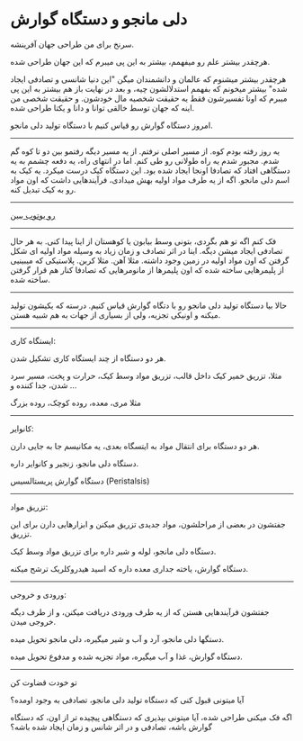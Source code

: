 ﻿<h1>دلی مانجو و دستگاه گوارش</h1>

<p>سرنخ برای من طراحی جهان آفرینشه.</p>
<p>هرچقدر بیشتر علم رو میفهمم، بیشتر به این پی میبرم که این جهان طراحی شده.</p>
<p>هرچقدر بیشتر میشنوم که عالمان و دانشمندان میگن "این دنیا شانسی و تصادفی ایجاد شده" بیشتر میخونم که بفهمم استدلالشون چیه، و بعد در نهایت باز هم بیشتر به این پی میبرم که اونا تفسیرشون فقط یه حقیقت شخصیه مال خودشون. و حقیقت شخصی من اینه که جهان توسط خالقی توانا و دانا و یکتا طراحی شده.</p>
<p>امروز دستگاه گوارش رو قیاس کنیم با دستگاه تولید دلی مانجو.</p>
<hr />
<p>یه روز رفته بودم کوه. از مسیر اصلی نرفتم. از یه مسیر دیگه رفتمو بین دو تا کوه گم شدم. مجبور شدم یه راه طولانی رو طی کنم. اما در انتهای راه، یه دفعه چشمم به یه دستگاهی افتاد که تصادفا اونجا ایجاد شده بود. این دستگاه کیک درست میکرد. یه کیک به اسم دلی مانجو. اگه از یه طرف مواد اولیه بهش میدادی، فرآیندهایی داشت که اون مواد رو به کیک تبدیل کنه.</p>
<hr />
<p><a href="https://www.youtube.com/watch?v=z6F9r_a1VfE" target="_blank">رو یوتوب ببین</a></p>
<hr />
<p>فک کنم اگه تو هم بگردی، بتونی وسط بیابون یا کوهستان از اینا پیدا کنی. به هر حال تصادفی ایجاد میشن دیگه. اینا در اثر تصادف و زمان زیاد به وسیله مواد اولیه ای شکل گرفتن که اون مواد اولیه در زمین وجود داشته. مثلا آهن. مثلا کربن. پلاستیکی که میبینیی از پلیمرهایی ساخته شده که اون پلیمرها از مانومرهایی که تصادفا کنار هم قرار گرفتن ساخته شده.</p>
<hr />
<p>حالا بیا دستگاه تولید دلی مانجو رو با دتگاه گوارش قیاس کنیم. درسته که یکیشون تولید میکنه و اونیکی تجزیه، ولی از بسیاری از جهات به هم شبیه هستن.</p>
<hr />
<p>ایستگاه کاری:</p>
<p>هر دو دستگاه از چند ایستگاه کاری تشکیل شدن.</p>
<p>مثلا، تزریق خمیر کیک داخل قالب، تزریق مواد وسط کیک، حرارت و پخت، مسیر سرد شدن، جدا کننده و …</p>
<p>مثلا مری، معده، روده کوچک، روده بزرگ</p>
<hr />
<p>کانوایر:</p>
<p>هر دو دستگاه برای انتقال مواد به ایتسگاه بعدی، یه مکانیسم جا به جایی دارن.</p>
<p>دستگاه دلی مانجو، زنجیر و کانوایر داره.</p>
<p>دستگاه گوارش پریستالسیس (Peristalsis)</p>
<hr />
<p>تزریق مواد:</p>
<p>جفتشون در بعضی از مراحلشون، مواد جدیدی تزریق میکنن و ابزارهایی دارن برای این تزریق.</p>
<p>دستگاه دلی مانجو، لوله و شیر داره برای تزریق مواد وسط کیک.</p>
<p>دستگاه گوارش، یاخته جداری معده داره که اسید هیدروکلریک ترشح میکنه.</p>
<hr />
<p>ورودی و خروجی:</p>
<p>جفتشون فرآیندهایی هستن که از یه طرف ورودی دریافت میکنن، و از طرف دیگه خروجی میدن.</p>
<p>دستگها دلی مانجو، آرد و آب و شیر میگیره، دلی مانجو تحویل میده.</p>
<p>دستگاه گوارش، غذا و آب میگیره، مواد تجزیه شده و مدفوع تحویل میده.</p>
<hr />
<p>تو خودت قضاوت کن</p>
<p>آیا میتونی قبول کنی که دستگاه تولید دلی مانجو، تصادفی به وجود اومده؟</p>
<p>اگه فک میکنی طراحی شده، آیا میتونی بپذیری که دستگاهی پیچیده تر از اون، که دستگاه گوارش باشه، تصادفی و در اثر شانس و زمان ایجاد شده باشه؟</p>